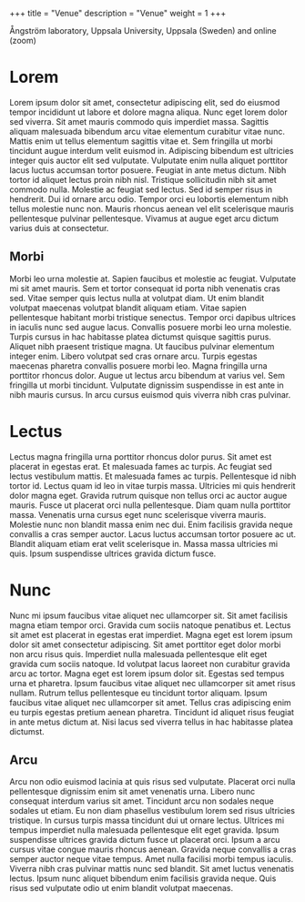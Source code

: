 +++
title = "Venue"
description = "Venue"
weight = 1
+++

Ångström laboratory, Uppsala University, Uppsala (Sweden) and online (zoom)

# Lorem 

Lorem ipsum dolor sit amet, consectetur adipiscing elit, sed do eiusmod tempor incididunt ut labore et dolore magna aliqua. Nunc eget lorem dolor sed viverra. Sit amet mauris commodo quis imperdiet massa. Sagittis aliquam malesuada bibendum arcu vitae elementum curabitur vitae nunc. Mattis enim ut tellus elementum sagittis vitae et. Sem fringilla ut morbi tincidunt augue interdum velit euismod in. Adipiscing bibendum est ultricies integer quis auctor elit sed vulputate. Vulputate enim nulla aliquet porttitor lacus luctus accumsan tortor posuere. Feugiat in ante metus dictum. Nibh tortor id aliquet lectus proin nibh nisl. Tristique sollicitudin nibh sit amet commodo nulla. Molestie ac feugiat sed lectus. Sed id semper risus in hendrerit. Dui id ornare arcu odio. Tempor orci eu lobortis elementum nibh tellus molestie nunc non. Mauris rhoncus aenean vel elit scelerisque mauris pellentesque pulvinar pellentesque. Vivamus at augue eget arcu dictum varius duis at consectetur.

## Morbi 

Morbi leo urna molestie at. Sapien faucibus et molestie ac feugiat. Vulputate mi sit amet mauris. Sem et tortor consequat id porta nibh venenatis cras sed. Vitae semper quis lectus nulla at volutpat diam. Ut enim blandit volutpat maecenas volutpat blandit aliquam etiam. Vitae sapien pellentesque habitant morbi tristique senectus. Tempor orci dapibus ultrices in iaculis nunc sed augue lacus. Convallis posuere morbi leo urna molestie. Turpis cursus in hac habitasse platea dictumst quisque sagittis purus. Aliquet nibh praesent tristique magna. Ut faucibus pulvinar elementum integer enim. Libero volutpat sed cras ornare arcu. Turpis egestas maecenas pharetra convallis posuere morbi leo. Magna fringilla urna porttitor rhoncus dolor. Augue ut lectus arcu bibendum at varius vel. Sem fringilla ut morbi tincidunt. Vulputate dignissim suspendisse in est ante in nibh mauris cursus. In arcu cursus euismod quis viverra nibh cras pulvinar.

# Lectus

Lectus magna fringilla urna porttitor rhoncus dolor purus. Sit amet est placerat in egestas erat. Et malesuada fames ac turpis. Ac feugiat sed lectus vestibulum mattis. Et malesuada fames ac turpis. Pellentesque id nibh tortor id. Lectus quam id leo in vitae turpis massa. Ultricies mi quis hendrerit dolor magna eget. Gravida rutrum quisque non tellus orci ac auctor augue mauris. Fusce ut placerat orci nulla pellentesque. Diam quam nulla porttitor massa. Venenatis urna cursus eget nunc scelerisque viverra mauris. Molestie nunc non blandit massa enim nec dui. Enim facilisis gravida neque convallis a cras semper auctor. Lacus luctus accumsan tortor posuere ac ut. Blandit aliquam etiam erat velit scelerisque in. Massa massa ultricies mi quis. Ipsum suspendisse ultrices gravida dictum fusce.

# Nunc

Nunc mi ipsum faucibus vitae aliquet nec ullamcorper sit. Sit amet facilisis magna etiam tempor orci. Gravida cum sociis natoque penatibus et. Lectus sit amet est placerat in egestas erat imperdiet. Magna eget est lorem ipsum dolor sit amet consectetur adipiscing. Sit amet porttitor eget dolor morbi non arcu risus quis. Imperdiet nulla malesuada pellentesque elit eget gravida cum sociis natoque. Id volutpat lacus laoreet non curabitur gravida arcu ac tortor. Magna eget est lorem ipsum dolor sit. Egestas sed tempus urna et pharetra. Ipsum faucibus vitae aliquet nec ullamcorper sit amet risus nullam. Rutrum tellus pellentesque eu tincidunt tortor aliquam. Ipsum faucibus vitae aliquet nec ullamcorper sit amet. Tellus cras adipiscing enim eu turpis egestas pretium aenean pharetra. Tincidunt id aliquet risus feugiat in ante metus dictum at. Nisi lacus sed viverra tellus in hac habitasse platea dictumst.

## Arcu

Arcu non odio euismod lacinia at quis risus sed vulputate. Placerat orci nulla pellentesque dignissim enim sit amet venenatis urna. Libero nunc consequat interdum varius sit amet. Tincidunt arcu non sodales neque sodales ut etiam. Eu non diam phasellus vestibulum lorem sed risus ultricies tristique. In cursus turpis massa tincidunt dui ut ornare lectus. Ultrices mi tempus imperdiet nulla malesuada pellentesque elit eget gravida. Ipsum suspendisse ultrices gravida dictum fusce ut placerat orci. Ipsum a arcu cursus vitae congue mauris rhoncus aenean. Gravida neque convallis a cras semper auctor neque vitae tempus. Amet nulla facilisi morbi tempus iaculis. Viverra nibh cras pulvinar mattis nunc sed blandit. Sit amet luctus venenatis lectus. Ipsum nunc aliquet bibendum enim facilisis gravida neque. Quis risus sed vulputate odio ut enim blandit volutpat maecenas.
